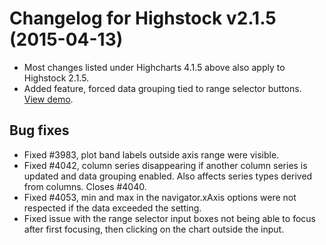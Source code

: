 # Changelog for Highstock v2.1.5 (2015-04-13)

- Most changes listed under Highcharts 4.1.5 above also apply to Highstock 2.1.5.
- Added feature, forced data grouping tied to range selector buttons. [View demo](https://jsfiddle.net/gh/get/jquery/1.7.2/highcharts/highcharts/tree/main/samples/stock/rangeselector/datagrouping/).

## Bug fixes
- Fixed #3983, plot band labels outside axis range were visible.
- Fixed #4042, column series disappearing if another column series is updated and data grouping enabled. Also affects series types derived from columns. Closes #4040.
- Fixed #4053, min and max in the navigator.xAxis options were not respected if the data exceeded the setting.
- Fixed issue with the range selector input boxes not being able to focus after first focusing, then clicking on the chart outside the input.